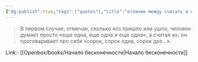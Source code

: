 ```yaml
---
{"dg-publish":true,"tags":["quotes"],"title":"отличие между считать и отмечать","date":"2021-08-14T18:23:00+03:00","modified_at":"2023-11-16T14:00:18+03:00","alias":"отличие между считать и отмечать","dg-path":"/quotes/202108141823.md","permalink":"/quotes/202108141823/","dgPassFrontmatter":true}
---
```



> В первом случае, отмечая, сколько коз пришло или ушло, человек думает просто «еще одна, еще одна и еще одна», а считая их, он проговаривает про себя «сорок, сорок одна, сорок две…».

Link:: [[Openbox/books/Начало бесконечности\|Начало бесконечности]]
